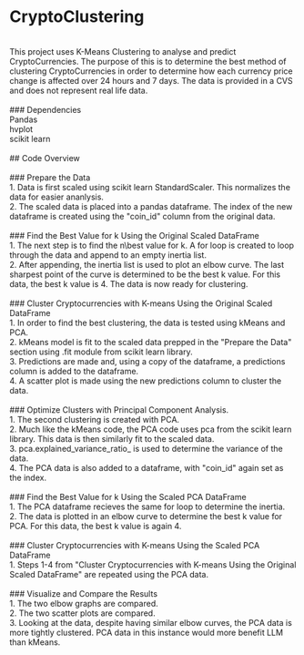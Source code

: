 # CryptoClustering</br>
</br>
This project uses K-Means Clustering to analyse and predict CryptoCurrencies. The purpose of this is to determine the best method of clustering CryptoCurrencies in order to determine how each currency price change is affected over 24 hours and 7 days. The data is provided in a CVS and does not represent real life data. </br>
</br>
### Dependencies</br>
Pandas</br>
hvplot</br>
scikit learn</br>
</br>
## Code Overview</br>
</br>
### Prepare the Data</br>
1. Data is first scaled using scikit learn StandardScaler. This normalizes the data for easier ananlysis.</br>
2. The scaled data is placed into a pandas dataframe. The index of the new dataframe is created using the "coin_id" column from the original data.</br>
</br>
### Find the Best Value for k Using the Original Scaled DataFrame</br>
1. The next step is to find the n\best value for k. A for loop is created to loop through the data and append to an empty inertia list.</br>
2. After appending, the inertia list is used to plot an elbow curve. The last sharpest point of the curve is determined to be the best k value. For this data, the best k value is 4. The data is now ready for clustering.</br>
</br>
### Cluster Cryptocurrencies with K-means Using the Original Scaled DataFrame</br>
1. In order to find the best clustering, the data is tested using kMeans and PCA.</br>
2. kMeans model is fit to the scaled data prepped in the "Prepare the Data" section using .fit module from scikit learn library.</br>
3. Predictions are made and, using a copy of the dataframe, a predictions column is added to the dataframe.</br>
4. A scatter plot is made using the new predictions column to cluster the data.</br>
</br>
### Optimize Clusters with Principal Component Analysis.</br>
1. The second clustering is created with PCA.</br>
2. Much like the kMeans code, the PCA code uses pca from the scikit learn library. This data is then similarly fit to the scaled data.</br>
3. pca.explained_variance_ratio_ is used to determine the variance of the data.</br>
4. The PCA data is also added to a dataframe, with "coin_id" again set as the index.</br>
</br>
### Find the Best Value for k Using the Scaled PCA DataFrame</br>
1. The PCA dataframe recieves the same for loop to determine the inertia.</br>
2. The data is plotted in an elbow curve to determine the best k value for PCA. For this data, the best k value is again 4.</br>
</br>
### Cluster Cryptocurrencies with K-means Using the Scaled PCA DataFrame</br>
1. Steps 1-4 from "Cluster Cryptocurrencies with K-means Using the Original Scaled DataFrame" are repeated using the PCA data.</br>
</br>
### Visualize and Compare the Results</br>
1. The two elbow graphs are compared.</br>
2. The two scatter plots are compared.</br>
3. Looking at the data, despite having similar elbow curves, the PCA data is more tightly clustered. PCA data in this instance would more benefit LLM than kMeans. </br>

